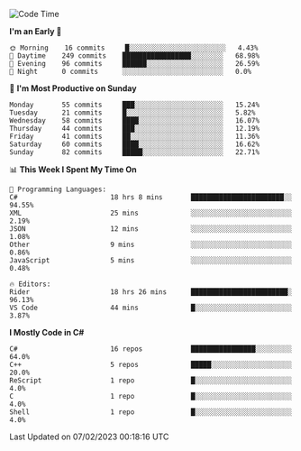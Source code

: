 <!--START_SECTION:waka-->
![Code Time](http://img.shields.io/badge/Code%20Time-913%20hrs%2046%20mins-blue)

**I'm an Early 🐤** 

```text
🌞 Morning    16 commits     █░░░░░░░░░░░░░░░░░░░░░░░░   4.43% 
🌆 Daytime    249 commits    █████████████████░░░░░░░░   68.98% 
🌃 Evening    96 commits     ██████░░░░░░░░░░░░░░░░░░░   26.59% 
🌙 Night      0 commits      ░░░░░░░░░░░░░░░░░░░░░░░░░   0.0%

```
📅 **I'm Most Productive on Sunday** 

```text
Monday       55 commits     ███░░░░░░░░░░░░░░░░░░░░░░   15.24% 
Tuesday      21 commits     █░░░░░░░░░░░░░░░░░░░░░░░░   5.82% 
Wednesday    58 commits     ████░░░░░░░░░░░░░░░░░░░░░   16.07% 
Thursday     44 commits     ███░░░░░░░░░░░░░░░░░░░░░░   12.19% 
Friday       41 commits     ██░░░░░░░░░░░░░░░░░░░░░░░   11.36% 
Saturday     60 commits     ████░░░░░░░░░░░░░░░░░░░░░   16.62% 
Sunday       82 commits     █████░░░░░░░░░░░░░░░░░░░░   22.71%

```


📊 **This Week I Spent My Time On** 

```text
💬 Programming Languages: 
C#                       18 hrs 8 mins       ███████████████████████░░   94.55% 
XML                      25 mins             ░░░░░░░░░░░░░░░░░░░░░░░░░   2.19% 
JSON                     12 mins             ░░░░░░░░░░░░░░░░░░░░░░░░░   1.08% 
Other                    9 mins              ░░░░░░░░░░░░░░░░░░░░░░░░░   0.86% 
JavaScript               5 mins              ░░░░░░░░░░░░░░░░░░░░░░░░░   0.48%

🔥 Editors: 
Rider                    18 hrs 26 mins      ████████████████████████░   96.13% 
VS Code                  44 mins             █░░░░░░░░░░░░░░░░░░░░░░░░   3.87%

```

**I Mostly Code in C#** 

```text
C#                       16 repos            ████████████████░░░░░░░░░   64.0% 
C++                      5 repos             █████░░░░░░░░░░░░░░░░░░░░   20.0% 
ReScript                 1 repo              █░░░░░░░░░░░░░░░░░░░░░░░░   4.0% 
C                        1 repo              █░░░░░░░░░░░░░░░░░░░░░░░░   4.0% 
Shell                    1 repo              █░░░░░░░░░░░░░░░░░░░░░░░░   4.0%

```



 Last Updated on 07/02/2023 00:18:16 UTC
<!--END_SECTION:waka-->
